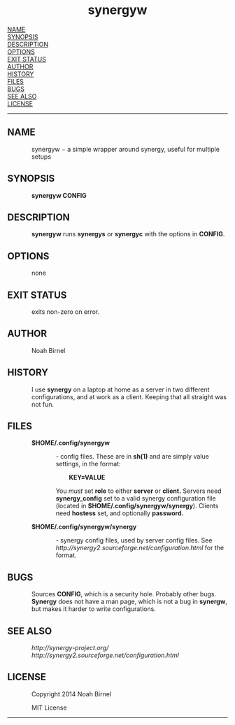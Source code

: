 <html>
<head>
<meta name="generator" content="groff -Thtml, see www.gnu.org">
<meta http-equiv="Content-Type" content="text/html; charset=US-ASCII">
<meta name="Content-Style" content="text/css">
<title>synergyw</title>

</head>
<body>

<h1 align="center">synergyw</h1>

<a href="#NAME">NAME</a><br>
<a href="#SYNOPSIS">SYNOPSIS</a><br>
<a href="#DESCRIPTION">DESCRIPTION</a><br>
<a href="#OPTIONS">OPTIONS</a><br>
<a href="#EXIT STATUS">EXIT STATUS</a><br>
<a href="#AUTHOR">AUTHOR</a><br>
<a href="#HISTORY">HISTORY</a><br>
<a href="#FILES">FILES</a><br>
<a href="#BUGS">BUGS</a><br>
<a href="#SEE ALSO">SEE ALSO</a><br>
<a href="#LICENSE">LICENSE</a><br>

<hr>


<h2>NAME
<a name="NAME"></a>
</h2>


<p style="margin-left:11%; margin-top: 1em">synergyw
&minus; a simple wrapper around synergy, useful for multiple
setups</p>

<h2>SYNOPSIS
<a name="SYNOPSIS"></a>
</h2>


<p style="margin-left:11%; margin-top: 1em"><b>synergyw
CONFIG</b></p>

<h2>DESCRIPTION
<a name="DESCRIPTION"></a>
</h2>



<p style="margin-left:11%; margin-top: 1em"><b>synergyw</b>
runs <b>synergys</b> or <b>synergyc</b> with the options in
<b>CONFIG</b>.</p>

<h2>OPTIONS
<a name="OPTIONS"></a>
</h2>


<p style="margin-left:11%; margin-top: 1em">none</p>

<h2>EXIT STATUS
<a name="EXIT STATUS"></a>
</h2>


<p style="margin-left:11%; margin-top: 1em">exits non-zero
on error.</p>

<h2>AUTHOR
<a name="AUTHOR"></a>
</h2>


<p style="margin-left:11%; margin-top: 1em">Noah Birnel</p>

<h2>HISTORY
<a name="HISTORY"></a>
</h2>


<p style="margin-left:11%; margin-top: 1em">I use
<b>synergy</b> on a laptop at home as a server in two
different configurations, and at work as a client. Keeping
that all straight was not fun.</p>

<h2>FILES
<a name="FILES"></a>
</h2>



<p style="margin-left:11%; margin-top: 1em"><b>$HOME/.config/synergyw</b></p>

<p style="margin-left:22%;">- config files. These are in
<b>sh(1)</b> and are simply value settings, in the
format:</p>

<p style="margin-left:28%;"><b>KEY=VALUE</b></p>

<p style="margin-left:22%;">You <i>must</i> set <b>role</b>
to either <b>server</b> or <b>client.</b> Servers need
<b>synergy_config</b> set to a valid synergy configuration
file (located in <b>$HOME/.config/synergyw/synergy</b>).
Clients need <b>hostess</b> set, and optionally
<b>password.</b></p>


<p style="margin-left:11%;"><b>$HOME/.config/synergyw/synergy</b></p>

<p style="margin-left:22%;">- synergy config files, used by
server config files. See
<i>http://synergy2.sourceforge.net/configuration.html</i>
for the format.</p>

<h2>BUGS
<a name="BUGS"></a>
</h2>


<p style="margin-left:11%; margin-top: 1em">Sources
<b>CONFIG</b>, which is a security hole. Probably other
bugs. <b>Synergy</b> does not have a man page, which is not
a bug in <b>synergw</b>, but makes it harder to write
configurations.</p>

<h2>SEE ALSO
<a name="SEE ALSO"></a>
</h2>



<p style="margin-left:11%; margin-top: 1em"><i>http://synergy-project.org/
<br>
http://synergy2.sourceforge.net/configuration.html</i></p>

<h2>LICENSE
<a name="LICENSE"></a>
</h2>


<p style="margin-left:11%; margin-top: 1em">Copyright 2014
Noah Birnel</p>

<p style="margin-left:11%; margin-top: 1em">MIT License</p>
<hr>
</body>
</html>
